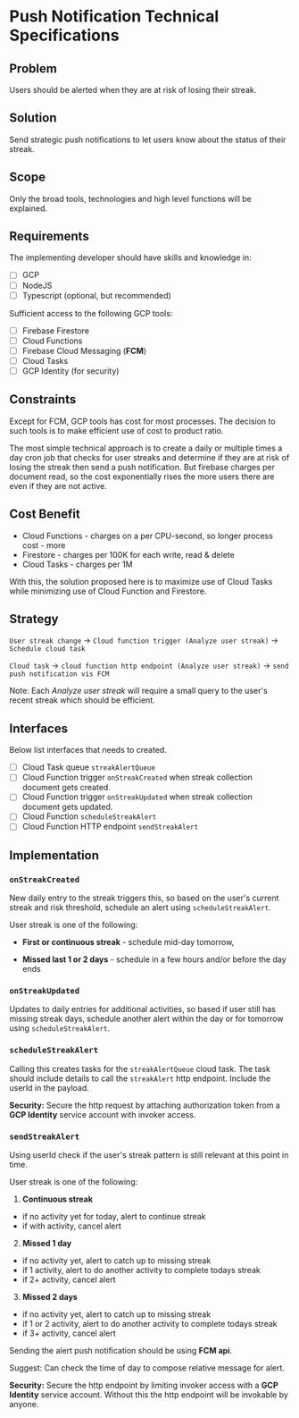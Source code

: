 # Push Notification Technical Specifications

## Problem

Users should be alerted when they are at risk of losing their streak.

## Solution

Send strategic push notifications to let users know about the status of their streak.

## Scope

Only the broad tools, technologies and high level functions will be explained.

## Requirements

The implementing developer should have skills and knowledge in:

- [ ] GCP
- [ ] NodeJS
- [ ] Typescript (optional, but recommended)

Sufficient access to the following GCP tools:

- [ ] Firebase Firestore
- [ ] Cloud Functions
- [ ] Firebase Cloud Messaging (**FCM**)
- [ ] Cloud Tasks
- [ ] GCP Identity (for security)

## Constraints

Except for FCM, GCP tools has cost for most processes. The decision to such tools is to make efficient use of cost to product ratio.

The most simple technical approach is to create a daily or multiple times a day cron job that checks for user streaks and determine if they are at risk of losing the streak then send a push notification. But firebase charges per document read, so the cost exponentially rises the more users there are even if they are not active.

## Cost Benefit

- Cloud Functions - charges on a per CPU-second, so longer process cost - more
- Firestore - charges per 100K for each write, read & delete
- Cloud Tasks - charges per 1M

With this, the solution proposed here is to maximize use of Cloud Tasks while minimizing use of Cloud Function and Firestore.

## Strategy

`User streak change` -> `Cloud function trigger (Analyze user streak)` -> `Schedule cloud task`

`Cloud task` -> `cloud function http endpoint (Analyze user streak)` -> `send push notification vis FCM`

Note: Each _Analyze user streak_ will require a small query to the user's recent streak which should be efficient.

## Interfaces

Below list interfaces that needs to created.

- [ ] Cloud Task queue `streakAlertQueue`
- [ ] Cloud Function trigger `onStreakCreated` when streak collection document gets created.
- [ ] Cloud Function trigger `onStreakUpdated` when streak collection document gets updated.
- [ ] Cloud Function `scheduleStreakAlert`
- [ ] Cloud Function HTTP endpoint `sendStreakAlert`

## Implementation

### `onStreakCreated`

New daily entry to the streak triggers this, so based on the user's current streak and risk threshold, schedule an alert using `scheduleStreakAlert`.

User streak is one of the following:

- **First or continuous streak** - schedule mid-day tomorrow,

- **Missed last 1 or 2 days** - schedule in a few hours and/or before the day ends

### `onStreakUpdated`

Updates to daily entries for additional activities, so based if user still has missing streak days, schedule another alert within the day or for tomorrow using `scheduleStreakAlert`.

### `scheduleStreakAlert`

Calling this creates tasks for the `streakAlertQueue` cloud task. The task should include details to call the `streakAlert` http endpoint. Include the userId in the payload.

**Security:** Secure the http request by attaching authorization token from a **GCP Identity** service account with invoker access.

### `sendStreakAlert`

Using userId check if the user's streak pattern is still relevant at this point in time.

User streak is one of the following:

1. **Continuous streak**

- if no activity yet for today, alert to continue streak
- if with activity, cancel alert

2. **Missed 1 day**

- if no activity yet, alert to catch up to missing streak
- if 1 activity, alert to do another activity to complete todays streak
- if 2+ activity, cancel alert

3. **Missed 2 days**

- if no activity yet, alert to catch up to missing streak
- if 1 or 2 activity, alert to do another activity to complete todays streak
- if 3+ activity, cancel alert

Sending the alert push notification should be using **FCM api**.

Suggest: Can check the time of day to compose relative message for alert.

**Security:** Secure the http endpoint by limiting invoker access with a **GCP Identity** service account. Without this the http endpoint will be invokable by anyone.
